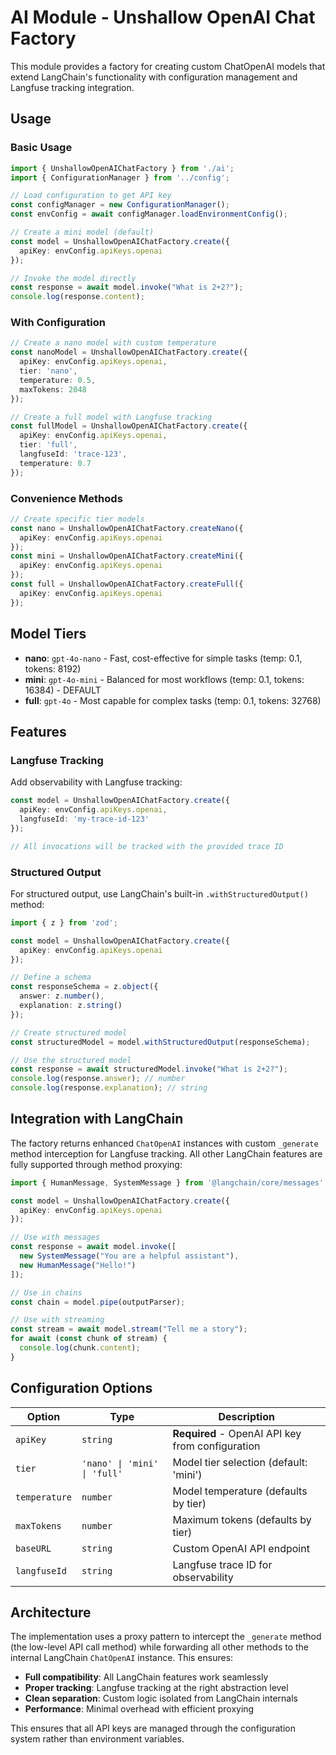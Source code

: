 # AI Module - Unshallow OpenAI Chat Factory

This module provides a factory for creating custom ChatOpenAI models that extend LangChain's functionality with configuration management and Langfuse tracking integration.

## Usage

### Basic Usage

```typescript
import { UnshallowOpenAIChatFactory } from './ai';
import { ConfigurationManager } from '../config';

// Load configuration to get API key
const configManager = new ConfigurationManager();
const envConfig = await configManager.loadEnvironmentConfig();

// Create a mini model (default)
const model = UnshallowOpenAIChatFactory.create({
  apiKey: envConfig.apiKeys.openai
});

// Invoke the model directly
const response = await model.invoke("What is 2+2?");
console.log(response.content);
```

### With Configuration

```typescript
// Create a nano model with custom temperature
const nanoModel = UnshallowOpenAIChatFactory.create({
  apiKey: envConfig.apiKeys.openai,
  tier: 'nano',
  temperature: 0.5,
  maxTokens: 2048
});

// Create a full model with Langfuse tracking
const fullModel = UnshallowOpenAIChatFactory.create({
  apiKey: envConfig.apiKeys.openai,
  tier: 'full',
  langfuseId: 'trace-123',
  temperature: 0.7
});
```

### Convenience Methods

```typescript
// Create specific tier models
const nano = UnshallowOpenAIChatFactory.createNano({
  apiKey: envConfig.apiKeys.openai
});
const mini = UnshallowOpenAIChatFactory.createMini({
  apiKey: envConfig.apiKeys.openai
});
const full = UnshallowOpenAIChatFactory.createFull({
  apiKey: envConfig.apiKeys.openai
});
```

## Model Tiers

- **nano**: `gpt-4o-nano` - Fast, cost-effective for simple tasks (temp: 0.1, tokens: 8192)
- **mini**: `gpt-4o-mini` - Balanced for most workflows (temp: 0.1, tokens: 16384) - DEFAULT
- **full**: `gpt-4o` - Most capable for complex tasks (temp: 0.1, tokens: 32768)

## Features

### Langfuse Tracking

Add observability with Langfuse tracking:

```typescript
const model = UnshallowOpenAIChatFactory.create({
  apiKey: envConfig.apiKeys.openai,
  langfuseId: 'my-trace-id-123'
});

// All invocations will be tracked with the provided trace ID
```

### Structured Output

For structured output, use LangChain's built-in `.withStructuredOutput()` method:

```typescript
import { z } from 'zod';

const model = UnshallowOpenAIChatFactory.create({
  apiKey: envConfig.apiKeys.openai
});

// Define a schema
const responseSchema = z.object({
  answer: z.number(),
  explanation: z.string()
});

// Create structured model
const structuredModel = model.withStructuredOutput(responseSchema);

// Use the structured model
const response = await structuredModel.invoke("What is 2+2?");
console.log(response.answer); // number
console.log(response.explanation); // string
```

## Integration with LangChain

The factory returns enhanced `ChatOpenAI` instances with custom `_generate` method interception for Langfuse tracking. All other LangChain features are fully supported through method proxying:

```typescript
import { HumanMessage, SystemMessage } from '@langchain/core/messages';

const model = UnshallowOpenAIChatFactory.create({
  apiKey: envConfig.apiKeys.openai
});

// Use with messages
const response = await model.invoke([
  new SystemMessage("You are a helpful assistant"),
  new HumanMessage("Hello!")
]);

// Use in chains
const chain = model.pipe(outputParser);

// Use with streaming
const stream = await model.stream("Tell me a story");
for await (const chunk of stream) {
  console.log(chunk.content);
}
```

## Configuration Options

| Option | Type | Description |
|--------|------|-------------|
| `apiKey` | `string` | **Required** - OpenAI API key from configuration |
| `tier` | `'nano' \| 'mini' \| 'full'` | Model tier selection (default: 'mini') |
| `temperature` | `number` | Model temperature (defaults by tier) |
| `maxTokens` | `number` | Maximum tokens (defaults by tier) |
| `baseURL` | `string` | Custom OpenAI API endpoint |
| `langfuseId` | `string` | Langfuse trace ID for observability |

## Architecture

The implementation uses a proxy pattern to intercept the `_generate` method (the low-level API call method) while forwarding all other methods to the internal LangChain `ChatOpenAI` instance. This ensures:

- **Full compatibility**: All LangChain features work seamlessly
- **Proper tracking**: Langfuse tracking at the right abstraction level
- **Clean separation**: Custom logic isolated from LangChain internals
- **Performance**: Minimal overhead with efficient proxying

This ensures that all API keys are managed through the configuration system rather than environment variables.